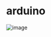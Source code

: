 # arduino

![image](https://user-images.githubusercontent.com/63534193/180910391-35ec2c97-c70b-474d-80d1-623029786c1b.png)
